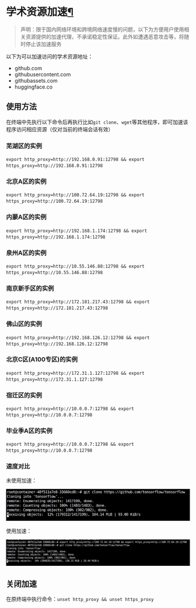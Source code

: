 # 学术资源加速[¶](https://www.autodl.com/docs/network_turbo/#_1 "Permanent link")

> 声明：限于国内网络环境和跨境网络速度慢的问题，以下为方便用户使用相关资源提供的加速代理，不承诺稳定性保证。此外如遭遇恶意攻击等，将随时停止该加速服务

以下为可以加速访问的学术资源地址：

-   github.com
-   githubusercontent.com
-   githubassets.com
-   huggingface.co

## 使用方法

在终端中先执行以下命令后再执行比如`git clone`、`wget`等其他程序，即可加速该程序访问相应资源（仅对当前的终端会话有效）

### 芜湖区的实例

`export http_proxy=http://192.168.0.91:12798 && export https_proxy=http://192.168.0.91:12798`

### 北京A区的实例

`export http_proxy=http://100.72.64.19:12798 && export https_proxy=http://100.72.64.19:12798`

### 内蒙A区的实例

`export http_proxy=http://192.168.1.174:12798 && export https_proxy=http://192.168.1.174:12798`

### 泉州A区的实例

`export http_proxy=http://10.55.146.88:12798 && export https_proxy=http://10.55.146.88:12798`

### 南京新手区的实例

`export http_proxy=http://172.181.217.43:12798 && export https_proxy=http://172.181.217.43:12798`

### 佛山区的实例

`export http_proxy=http://192.168.126.12:12798 && export https_proxy=http://192.168.126.12:12798`

### 北京C区(A100专区)的实例

`export http_proxy=http://172.31.1.127:12798 && export https_proxy=http://172.31.1.127:12798`

### 宿迁区的实例

`export http_proxy=http://10.0.0.7:12798 && export https_proxy=http://10.0.0.7:12798`

### 毕业季A区的实例
`export http_proxy=http://10.0.0.7:12798 && export https_proxy=http://10.0.0.7:12798`

### 速度对比

未使用加速：

![image-20220902184957292](../../_resources/%E6%9C%AA%E5%91%BD%E5%90%8D/253081d447c6839fae5c5c1615c38feb_MD5.png)

使用加速：

![image-20220902185038755](../../_resources/%E6%9C%AA%E5%91%BD%E5%90%8D/7d3d37ea229f19e8cb0b14637aa35436_MD5.png)

## 关闭加速

在原终端中执行命令：`unset http_proxy && unset https_proxy`



